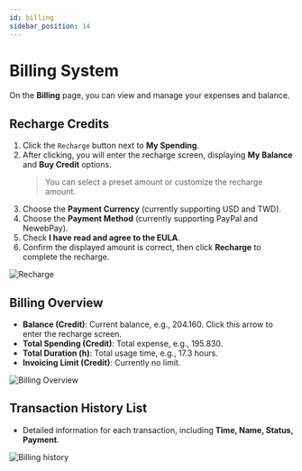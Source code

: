 ```yaml
---
id: billing
sidebar_position: 14
---
```


# Billing System

On the **Billing** page, you can view and manage your expenses and balance.

## **Recharge Credits**

1. Click the `Recharge` button next to **My Spending**.
2. After clicking, you will enter the recharge screen, displaying **My Balance** and **Buy Credit** options.
   > You can select a preset amount or customize the recharge amount.
3. Choose the **Payment Currency** (currently supporting USD and TWD).
4. Choose the **Payment Method** (currently supporting PayPal and NewebPay).
5. Check **I have read and agree to the EULA**.
6. Confirm the displayed amount is correct, then click **Recharge** to complete the recharge.

![Recharge](../docs-images/p11/01.Recharge.jpg)

## **Billing Overview**

- **Balance (Credit)**: Current balance, e.g., 204.160. Click this arrow to enter the recharge screen.
- **Total Spending (Credit)**: Total expense, e.g., 195.830.
- **Total Duration (h)**: Total usage time, e.g., 17.3 hours.
- **Invoicing Limit (Credit)**: Currently no limit.

![Billing Overview](../docs-images/p11/02.Billing%20Overview.jpg)

## **Transaction History List**

- Detailed information for each transaction, including **Time, Name, Status, Payment**.

![Billing history](../docs-images/p11/03.Billing%20history.jpg)
